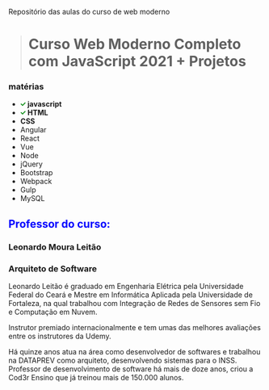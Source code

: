 Repositório das aulas do curso de web moderno

># Curso Web Moderno Completo com JavaScript 2021 + Projetos

### matérias 

- <img src="img/marca-de-verificacao.png" height="10" width="10"> **javascript** 
- <img src="img/marca-de-verificacao.png" height="10" width="10"> **HTML**
- **CSS** 
- Angular
- React
- Vue
- Node
- jQuery
- Bootstrap
- Webpack
- Gulp
- MySQL

<h2 style="color:blue;">Professor do curso:</h2>
<h3>Leonardo Moura Leitão</h3>
<h3>Arquiteto de Software</h3>

<p>
Leonardo Leitão é graduado em Engenharia Elétrica pela Universidade Federal do Ceará e Mestre em Informática Aplicada pela Universidade de Fortaleza, na qual trabalhou com Integração de Redes de Sensores sem Fio e Computação em Nuvem.
</p>

<p>
Instrutor premiado internacionalmente e tem umas das melhores avaliações entre os instrutores da Udemy.
</p>

<p>
Há quinze anos atua na área como desenvolvedor de softwares e trabalhou na DATAPREV como arquiteto, desenvolvendo sistemas para o INSS. Professor de desenvolvimento de software há mais de doze anos, criou a Cod3r Ensino que já treinou mais de 150.000 alunos.
</p>